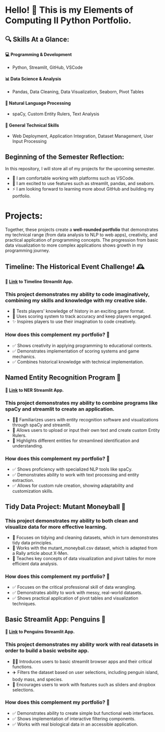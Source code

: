 # Hello! 👋 This is my **Elements of Computing II Python Portfolio**.

## 🔍 Skills At a Glance:

#### 💻 Programming & Development
- Python, Streamlit, GitHub, VSCode

#### 📊 Data Science & Analysis
- Pandas, Data Cleaning, Data Visualization, Seaborn, Pivot Tables

#### 🧠 Natural Language Processing
- spaCy, Custom Entity Rulers, Text Analysis

#### 🔄 General Technical Skills
- Web Deployment, Application Integration, Dataset Management, User Input Processing

## Beginning of the Semester Reflection: 

In this repository, I will store all of my projects for the upcoming semester. 

- 💬 I am comfortable working with platforms such as VSCode.
- 🔭 I am  excited to use features such as streamlit, pandas, and seaborn.
- ⚡ I am looking forward to learning more about GitHub and building my portfolio.

# **Projects:**

Together, these projects create a **well-rounded portfolio** that demonstrates my technical range (from data analysis to NLP to web apps), creativity, and practical application of programming concepts. The progression from basic data visualization to more complex applications shows growth in my programming journey.

## Timeline: The Historical Event Challenge! 🕰️
#### 🔗 [Link](https://timeline-final.streamlit.app) to Timeline Streamlit App.

### This project demonstrates my ability to code imaginatively, combining my skills and knowledge with my creative side.

  - 📔 Tests players' knowledge of history in an exciting game format.
  - 🎯 Uses scoring system to track accuracy and keep players engaged. 
  - ✨ Inspires players to use their imagination to code creatively. 

### How does this complement my portfolio? 🤝

- ✅ Shows creativity in applying programming to educational contexts.
- ✅ Demonstrates implementation of scoring systems and game mechanics.
- ✅ Combines historical knowledge with technical implementation.

## Named Entity Recognition Program 📱
#### 🔗 [Link](https://ner-main.streamlit.app) to NER Streamlit App.

### This project demonstrates my ability to combine programs like spaCy and streamlit to create an application.

 - 👩‍💻 Familiarizes users with entity recognition software and visualizations through spaCy and streamlit.
 - 🛜 Allows users to upload or input their own text and create custom Entity Rulers.
 - 💭 Highlights different entities for streamlined identification and understanding. 

### How does this complement my portfolio? 🤝

- ✅ Shows proficiency with specialized NLP tools like spaCy.
- ✅ Demonstrates ability to work with text processing and entity extraction.
- ✅ Allows for custom rule creation, showing adaptability and customization skills.

## Tidy Data Project: Mutant Moneyball 💸

### This project demonstrates my ability to both clean and visualize data for more effective learning.

  - 🧹 Focuses on tidying and cleaning datasets, which in turn demonstrates tidy data principles.
  - 🦸 Works with the mutant_moneyball.csv dataset, which is adapted from a Rally article about X-Men.
  - 🧭 Teaches key concepts of data visualization and pivot tables for more efficient data analysis.

### How does this complement my portfolio? 🤝

- ✅ Focuses on the critical professional skill of data wrangling.
- ✅ Demonstrates  ability to work with messy, real-world datasets.
- ✅ Shows practical application of pivot tables and visualization techniques.

## Basic Streamlit App: Penguins 🐧
#### 🔗 [Link](https://penguins-basic.streamlit.app) to Penguins Streamlit App.

### This project demonstrates my ability work with real datasets in order to build a basic website app.

  - 🧑‍💻 Introduces users to basic streamlit browser apps and their critical functions.
  - ✈️ Filters the dataset based on user selections, including penguin island, body mass, and species.
  - 📍 Encourages users to work with features such as sliders and dropbox selections.

  ### How does this complement my portfolio? 🤝

  - ✅ Demonstrates ability to create simple but functional web interfaces.
  - ✅ Shows implementation of interactive filtering components.
  - ✅ Works with real biological data in an accessible application.
